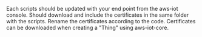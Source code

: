 Each scripts should be updated with your end point from the aws-iot console.
Should download and include the certificates in the same folder with the scripts.
Rename the certificates according to the code.
Certificates can be downloaded when creating a "Thing" using aws-iot-core.
